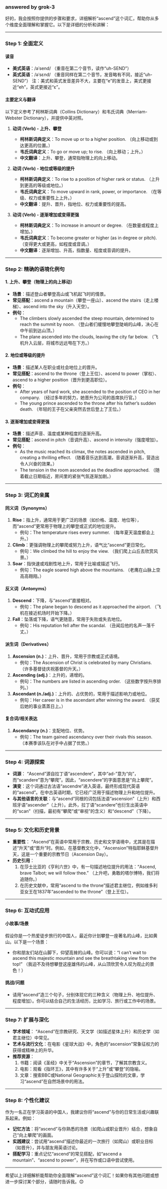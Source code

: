 ### answered by grok-3
好的，我会按照你提供的步骤和要求，详细解析“ascend”这个词汇，帮助你从多个维度全面理解和掌握它。以下是详细的分析和讲解：

---

### Step 1: 全面定义

#### 读音
- **美式英语**：/əˈsend/ （重音在第二个音节，读作“uh-SEND”）
- **英式英语**：/əˈsɛnd/ （重音同样在第二个音节，发音略有不同，接近“uh-SEND”）
注：美式和英式发音差异不大，主要在“e”的发音上，美式更接近“eh”，英式更接近“ɛ”。

#### 主要定义与翻译
以下定义参考了柯林斯词典（Collins Dictionary）和韦氏词典（Merriam-Webster Dictionary），并提供中英对照。

1. **动词 (Verb) - 上升、攀登**
   - **柯林斯词典定义**：To move up or to a higher position. （向上移动或到达更高的位置。）
   - **韦氏词典定义**：To go or move up; to rise. （向上移动；上升。）
   - **中文翻译**：上升、攀登，通常指物理上的向上移动。
   
2. **动词 (Verb) - 地位或等级的提升**
   - **柯林斯词典定义**：To rise to a position of higher rank or status. （上升到更高的等级或地位。）
   - **韦氏词典定义**：To move upward in rank, power, or importance. （在等级、权力或重要性上上升。）
   - **中文翻译**：提升、晋升，指地位、权力或重要性的提高。

3. **动词 (Verb) - 逐渐增加或变得更强**
   - **柯林斯词典定义**：To increase in amount or degree. （在数量或程度上增加。）
   - **韦氏词典定义**：To become greater or higher (as in degree or pitch). （变得更大或更高，如程度或音调。）
   - **中文翻译**：逐渐增加、升高，指数量、程度或音调的提升。

---

### Step 2: 精确的语境化例句

#### 1. 上升、攀登（物理上的向上移动）
- **场景**：描述登山者攀登高山或飞机起飞时的情景。
- **常见搭配**：ascend a mountain（攀登一座山）、ascend the stairs（走上楼梯）、ascend into the sky（升入天空）。
- **例句**：
  - The climbers slowly ascended the steep mountain, determined to reach the summit by noon. （登山者们缓慢地攀登陡峭的山峰，决心在中午前到达山顶。）
  - The plane ascended into the clouds, leaving the city far below. （飞机升入云层，将城市远远甩在下方。）

#### 2. 地位或等级的提升
- **场景**：描述某人在职业或社会地位上的晋升。
- **常见搭配**：ascend to the throne（登上王位）、ascend to power（掌权）、ascend to a higher position（晋升到更高职位）。
- **例句**：
  - After years of hard work, she ascended to the position of CEO in her company. （经过多年的努力，她晋升为公司的首席执行官。）
  - The young prince ascended to the throne after his father’s sudden death. （年轻的王子在父亲突然去世后登上了王位。）

#### 3. 逐渐增加或变得更强
- **场景**：描述声音、温度或某种程度的逐渐升高。
- **常见搭配**：ascend in pitch（音调升高）、ascend in intensity（强度增加）。
- **例句**：
  - As the music reached its climax, the notes ascended in pitch, creating a thrilling effect. （随着音乐达到高潮，音调逐渐升高，营造出令人兴奋的效果。）
  - The tension in the room ascended as the deadline approached. （随着截止日期临近，房间里的紧张气氛逐渐加剧。）

---

### Step 3: 词汇的亲属

#### 同义词（Synonyms）
1. **Rise**：指上升，通常用于更广泛的场景（如价格、温度、地位等），而“ascend”更常用于物理上的攀登或正式的地位提升。
   - 例句：The temperature rises every summer. （每年夏天温度都会上升。）
2. **Climb**：更强调物理上的攀爬或努力上升，语气比“ascend”更日常化。
   - 例句：We climbed the hill to enjoy the view. （我们爬上山丘去欣赏风景。）
3. **Soar**：指快速或戏剧性地上升，常用于比喻或描述飞行。
   - 例句：The eagle soared high above the mountains. （老鹰在山脉上空高高翱翔。）

#### 反义词（Antonyms）
1. **Descend**：下降，与“ascend”直接相对。
   - 例句：The plane began to descend as it approached the airport. （飞机在接近机场时开始下降。）
2. **Fall**：坠落或下降，语气更随意，常用于失败或失去地位。
   - 例句：His reputation fell after the scandal. （丑闻后他的名声一落千丈。）

#### 派生词（Derivatives）
1. **Ascension (n.)**：上升、晋升，常用于宗教或正式语境。
   - 例句：The Ascension of Christ is celebrated by many Christians. （许多基督徒庆祝基督的升天。）
2. **Ascending (adj.)**：上升的，递增的。
   - 例句：The numbers are listed in ascending order. （这些数字按升序排列。）
3. **Ascendant (n./adj.)**：上升的、占优势的，常用于描述影响力或地位。
   - 例句：Her career is in the ascendant after winning the award. （获奖后她的事业蒸蒸日上。）

#### 复合词/相关表达
1. **Ascendancy (n.)**：支配地位、优势。
   - 例句：The team gained ascendancy over their rivals this season. （本赛季该队在对手中占据了优势。）

---

### Step 4: 词源探索

- **词源**： “Ascend”源自拉丁语“ascendere”，其中“ad-”意为“向”，而“scandere”意为“攀爬”。因此，“ascendere”的字面意思是“向上攀爬”。
- **演变**：这个词通过古法语“ascendre”进入英语，最终形成现代英语的“ascend”。在中古英语时期，它已经广泛用于描述物理上升和地位提升。
- **与其他语言的关联**：与“ascend”同根的词包括法语“ascension”（上升）和西班牙语“ascender”（上升）。此外，拉丁语“scandere”也衍生出英语中的“scan”（扫描，最初有“攀爬”或“审视”的含义）和“descend”（下降）。

---

### Step 5: 文化和历史背景

- **重要性**： “Ascend”在英语中常用于宗教、历史和文学语境中，尤其是在描述“升天”或“晋升”时。例如，在基督教文化中，“Ascension”特指耶稣基督升天，这是一个重要的宗教节日（Ascension Day）。
- **历史引用**：
  1. 在莎士比亚的《亨利六世》中，有一句描述地位提升的用法：“Ascend, brave Talbot; we will follow thee.” （上升吧，勇敢的塔尔博特，我们将追随你。）
  2. 在历史文献中，常用“ascend to the throne”描述君主继位，例如维多利亚女王在1837年“ascended to the throne”（登上王位）。

---

### Step 6: 互动式应用

#### 小故事/场景
假设你是一个热爱徒步旅行的中国人，最近你计划攀登一座著名的山峰，比如黄山。以下是一个场景：
- 你和朋友们站在山脚下，仰望高耸的山峰。你可以说：“I can’t wait to ascend this majestic mountain and see the breathtaking view from the top!” （我迫不及待想攀登这座雄伟的山峰，从山顶欣赏令人叹为观止的景色！）

#### 挑战/问题
- 请用“ascend”造三个句子，分别体现它的三种含义（物理上升、地位提升、程度增加）。你可以结合自己的生活经历，比如学习、旅行或工作中的场景。

---

### Step 7: 扩展与深化

- **学术领域**： “Ascend”在宗教研究、天文学（如描述星体上升）和历史学（如君主继位）中常见。
- **艺术与流行文化**：在电影《星球大战》中，角色的“ascension”常象征权力的获得或精神上的升华。
- **推荐资源**：
  1. 书籍：阅读《圣经》中关于“Ascension”的章节，了解其宗教含义。
  2. 电影：观看《指环王》，其中有许多关于“上升”或“攀登”的隐喻。
  3. 文章：搜索BBC或National Geographic关于登山探险的文章，学习“ascend”在自然场景中的用法。

---

### Step 8: 个性化建议

作为一名正在学习英语的中国人，我建议你将“ascend”与你的日常生活或兴趣联系起来。例如：
- **记忆方法**：将“ascend”与你熟悉的场景（如爬山或职业晋升）结合，想象自己“向上攀爬”的画面。
- **实践建议**：尝试用“ascend”描述你最近的一次旅行（如爬山）或职业目标（如晋升），并与朋友用英语讨论。
- **搭配学习**：重点记忆“ascend”的常见搭配，如“ascend a mountain”、“ascend to power”，并在写作或口语中尝试使用。

---

希望以上详细解析能帮助你全面理解“ascend”这个词汇！如果你有其他问题或想进一步探讨某个部分，请随时告诉我。😊